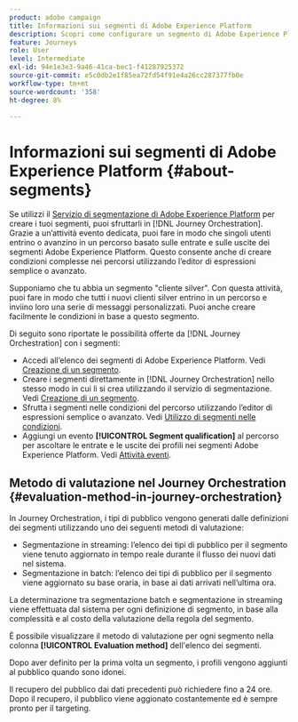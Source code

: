 ```yaml
---
product: adobe campaign
title: Informazioni sui segmenti di Adobe Experience Platform
description: Scopri come configurare un segmento di Adobe Experience Platform
feature: Journeys
role: User
level: Intermediate
exl-id: 94e1e3e3-9a46-41ca-bec1-f41287925372
source-git-commit: e5c0db2e1f85ea72fd54f91e4a26cc287377fb0e
workflow-type: tm+mt
source-wordcount: '358'
ht-degree: 8%

---
```


# Informazioni sui segmenti di Adobe Experience Platform {#about-segments}

Se utilizzi il [Servizio di segmentazione di Adobe Experience Platform](https://experienceleague.adobe.com/docs/experience-platform/segmentation/home.html?lang=it) per creare i tuoi segmenti, puoi sfruttarli in [!DNL Journey Orchestration]. Grazie a un’attività evento dedicata, puoi fare in modo che singoli utenti entrino o avanzino in un percorso basato sulle entrate e sulle uscite dei segmenti Adobe Experience Platform. Questo consente anche di creare condizioni complesse nei percorsi utilizzando l’editor di espressioni semplice o avanzato.

Supponiamo che tu abbia un segmento &quot;cliente silver&quot;. Con questa attività, puoi fare in modo che tutti i nuovi clienti silver entrino in un percorso e inviino loro una serie di messaggi personalizzati. Puoi anche creare facilmente le condizioni in base a questo segmento.

Di seguito sono riportate le possibilità offerte da [!DNL Journey Orchestration] con i segmenti:

* Accedi all’elenco dei segmenti di Adobe Experience Platform. Vedi [Creazione di un segmento](../segment/creating-a-segment.md).
* Creare i segmenti direttamente in [!DNL Journey Orchestration] nello stesso modo in cui li si crea utilizzando il servizio di segmentazione. Vedi [Creazione di un segmento](../segment/creating-a-segment.md).
* Sfrutta i segmenti nelle condizioni del percorso utilizzando l’editor di espressioni semplice o avanzato. Vedi [Utilizzo di segmenti nelle condizioni](../segment/using-a-segment.md).
* Aggiungi un evento **[!UICONTROL Segment qualification]** al percorso per ascoltare le entrate e le uscite dei profili nei segmenti Adobe Experience Platform. Vedi [Attività eventi](../building-journeys/segment-qualification-events.md).

## Metodo di valutazione nel Journey Orchestration {#evaluation-method-in-journey-orchestration}

In Journey Orchestration, i tipi di pubblico vengono generati dalle definizioni dei segmenti utilizzando uno dei seguenti metodi di valutazione:

* Segmentazione in streaming: l’elenco dei tipi di pubblico per il segmento viene tenuto aggiornato in tempo reale durante il flusso dei nuovi dati nel sistema.
* Segmentazione in batch: l’elenco dei tipi di pubblico per il segmento viene aggiornato su base oraria, in base ai dati arrivati nell’ultima ora.

La determinazione tra segmentazione batch e segmentazione in streaming viene effettuata dal sistema per ogni definizione di segmento, in base alla complessità e al costo della valutazione della regola del segmento.

È possibile visualizzare il metodo di valutazione per ogni segmento nella colonna **[!UICONTROL Evaluation method]** dell&#39;elenco dei segmenti.

Dopo aver definito per la prima volta un segmento, i profili vengono aggiunti al pubblico quando sono idonei.

Il recupero del pubblico dai dati precedenti può richiedere fino a 24 ore. Dopo il recupero, il pubblico viene aggionato costantemente ed è sempre pronto per il targeting.
